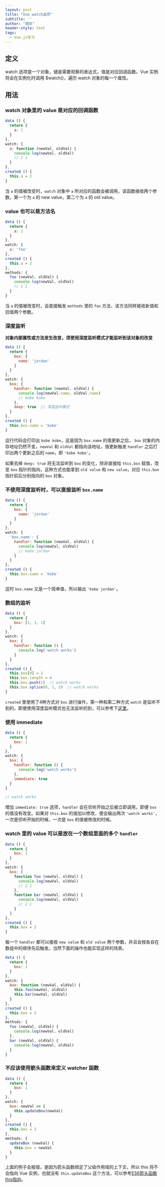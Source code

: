 ```yaml
---
layout: post
title: "Vue watch选项"
subtitle: ''
author: "周欢"
header-style: text
tags:
  - Vue.js学习
---
```


## 定义

watch 选项是一个对象，键是需要观察的表达式，值是对应回调函数。Vue 实例将会在实例化时调用 $watch()，遍历 watch 对象的每一个属性。

## 用法

### watch 对象里的 value 是对应的回调函数

```js
data () {
  return {
    a: 1
  }
},
watch: {
  a: function (newVal, oldVal) {
    console.log(newVal, oldVal)
    // 2 1
  }
},
created () {
  this.a = 2
}
```

当 `a` 的值被改变时，`watch` 对象中 `a` 所对应的函数会被调用，该函数接收两个参数，第一个为 `a` 的 new value，第二个为 `a` 的 old value。

### value 也可以是方法名

```js
data () {
  return {
    a: 1
  }
},
watch: {
  a: 'foo'
},
created () {
  this.a = 2
},
methods: {
  foo (newVal, oldVal) {
    console.log(newVal, oldVal)
    // 2 1
  }
}
```

当 `a` 的值被改变时，会直接触发 `methods` 里的 `foo` 方法，该方法同样接收新值和旧值两个参数。

### 深度监听

**对象内部属性或方法发生改变，须使用深度监听模式才能监听到该对象的改变**

```js
data () {
  return {
    box: {
      name: 'jordan'
    }
  }
},
watch: {
  box: {
    handler: function (newVal, oldVal) {
      console.log(newVal.name, oldVal.name)
      // kobe kobe
    },
    deep: true  // 深度监听模式
  }
},
created () {
  this.box.name = 'kobe'
}
```

运行代码会打印出 `kobe kobe`，这是因为 `box.name` 的值更新之后， `box` 对象的内存地址仍然不变，`newVal` 和 `oldVal` 都指向该地址，值更新触发 `handler` 之后打印出两个更新之后的 `name`，即 `'kobe kobe'`。

如果去掉 `deep: true` 将无法监听到 `box` 的变化，除非直接给 `this.box` 赋值，改变 `box` 指针的指向，这种方式也能拿到 `old value` 和 `new value`，对应 `this.box` 指针前后分别指向的 `box` 对象。

### 不使用深度监听时，可以直接监听 `box.name`

```js
data () {
  return {
    box: {
      name: 'jordan'
    }
  }
},
watch: {
  'box.name': {
    handler: function (newVal, oldVal) {
      console.log(newVal, oldVal)
      // kobe jordan
    }
  }
},
created () {
  this.box.name = 'kobe'
}
```

这时 `box.name` 又是一个简单值，所以输出 `'kobe jordan'`。

### 数组的监听

```js
data () {
  return {
    box: [1, 1, 1]
  }
},
watch: {
  box: {
    handler: function () {
      console.log('watch works')
    }
  }
},
created () {
  this.box[0] = 2
  this.box.length = 4
  this.box.push(1)  // watch works
  this.box.splice(0, 1, 2)  // watch works
}
```

`created` 里使用了4种方式对 `box` 进行操作，第一种和第二种方式 `watch` 是监听不到的，即便使用深度监听模式也无法监听的到，可以参考下[这里](https://cn.vuejs.org/v2/guide/list.html#%E6%B3%A8%E6%84%8F%E4%BA%8B%E9%A1%B9)。

### 使用 immediate

```js
data () {
  return {
    box: 1
  }
},
watch: {
  box: {
    handler: function () {
      console.log('watch works')
    },
    immediate: true
  }
}

// watch works
```

增加 `immediate: true` 选项，`handler` 会在侦听开始之后被立即调用，即便 `box` 的值没有改变。如果对 `this.box` 的值加以修改，便会输出两次 `'watch works'`，一次是侦听开始的时候，一次是 `box` 的值被修改的时候。

### watch 里的 value 可以是放在一个数组里面的多个 `handler`

```js
data () {
  return {
    box: 1
  }
},
watch: {
  box: [
    function foo (newVal, oldVal) {
      console.log(newVal, oldVal)
      // 2 1
    },
    function bar (newVal, oldVal) {
      console.log(newVal, oldVal)
      // 2 1
    }
  ]
},
created () {
  this.box = 2
}
```

每一个 `handler` 都可以接收 `new value` 和 `old value` 两个参数，并且会按各自在数组中的顺序先后触发。当然下面的操作也能实现这样的场景。

```js
data () {
  return {
    box: 1
  }
},
watch: {
  box: function (newVal, oldVal) {
    this.foo(newVal, oldVal)
    this.bar(newVal, oldVal)
  }
},
created () {
  this.box = 2
},
methods: {
  foo (newVal, oldVal) {
    console.log(newVal, oldVal)
  },
  bar (newVal, oldVal) {
    console.log(newVal, oldVal)
  }
}
```

### 不应该使用箭头函数来定义 watcher 函数

```js
data () {
  return {
    box: 1
  }
},
watch: {
  box: newVal => {
    this.updateBox(newVal)
  }
},
created () {
  this.box = 2
},
methods: {
  updateBox (newVal) {
    this.box = newVal
  }
}
```

上面的例子会报错，是因为箭头函数绑定了父级作用域的上下文，所以 this 将不会指向 Vue 实例，也就没有 `this.updateBox` 这个方法，可以参考[ES6箭头函数 this指向](https://zhou-huan.github.io/2018/01/11/es6-arrow-function-this/)。